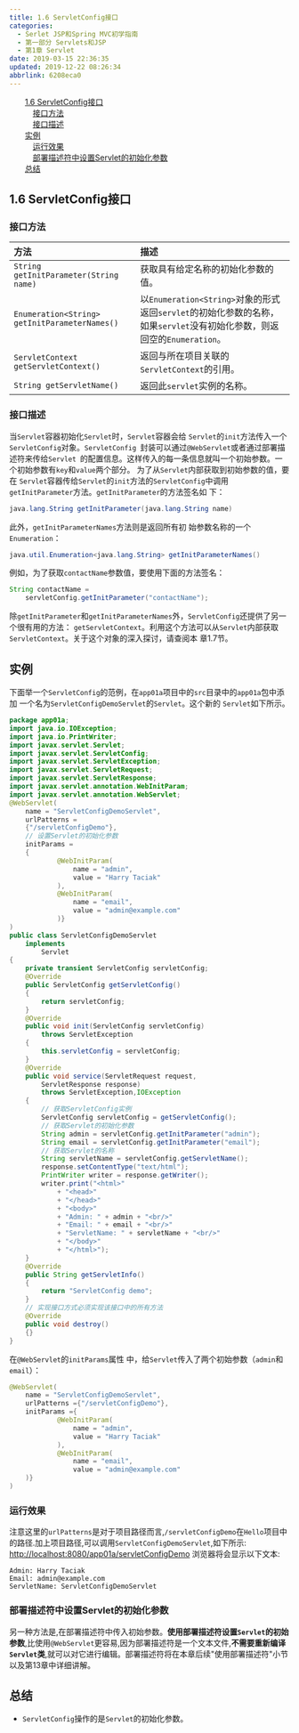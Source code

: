 ```yaml
---
title: 1.6 ServletConfig接口
categories: 
  - Serlet JSP和Spring MVC初学指南
  - 第一部分 Servlets和JSP
  - 第1章 Servlet
date: 2019-03-15 22:36:35
updated: 2019-12-22 08:26:34
abbrlink: 6208eca0
---
```

<div id='my_toc'><a href="/JavaReadingNotes/6208eca0/#1-6-ServletConfig接口" class="header_2">1.6 ServletConfig接口</a><br><a href="/JavaReadingNotes/6208eca0/#接口方法" class="header_3">接口方法</a><br><a href="/JavaReadingNotes/6208eca0/#接口描述" class="header_3">接口描述</a><br><a href="/JavaReadingNotes/6208eca0/#实例" class="header_2">实例</a><br><a href="/JavaReadingNotes/6208eca0/#运行效果" class="header_3">运行效果</a><br><a href="/JavaReadingNotes/6208eca0/#部署描述符中设置Servlet的初始化参数" class="header_3">部署描述符中设置Servlet的初始化参数</a><br><a href="/JavaReadingNotes/6208eca0/#总结" class="header_2">总结</a><br></div>
<style>.header_1{margin-left: 1em;}.header_2{margin-left: 2em;}.header_3{margin-left: 3em;}.header_4{margin-left: 4em;}.header_5{margin-left: 5em;}.header_6{margin-left: 6em;}</style>
<!--more-->
<script>if (navigator.platform.search('arm')==-1){document.getElementById('my_toc').style.display = 'none';}var e,p = document.getElementsByTagName('p');while (p.length>0) {e = p[0];e.parentElement.removeChild(e);}</script>

<!--end-->
<!--SSTStart-->
## 1.6 ServletConfig接口 ##
### 接口方法 ###
|方法|描述|
|:---|:---|
|`String getInitParameter(String name)`|获取具有给定名称的初始化参数的值。|
|`Enumeration<String> getInitParameterNames()`|以`Enumeration<String>`对象的形式返回`servlet`的初始化参数的名称，如果`servlet`没有初始化参数，则返回空的`Enumeration`。|
|`ServletContext getServletContext()`|返回与所在项目关联的`ServletContext`的引用。|
|`String getServletName()`|返回此`servlet`实例的名称。|
### 接口描述 ###
当`Servlet`容器初始化`Servlet`时，`Servlet`容器会给 `Servlet`的`init`方法传入一个`ServletConfig`对象。`ServletConfig `封装可以通过`@WebServlet`或者通过部署描述符来传给`Servlet `的配置信息。这样传入的每一条信息就叫一个初始参数。一个初始参数有`key`和`value`两个部分。 为了从`Servlet`内部获取到初始参数的值，要在 `Servlet`容器传给`Servlet`的`init`方法的`ServletConfig`中调用 `getInitParameter`方法。`getInitParameter`的方法签名如 下：
```java
java.lang.String getInitParameter(java.lang.String name)
```
此外，`getInitParameterNames`方法则是返回所有初 始参数名称的一个`Enumeration`：
```java
java.util.Enumeration<java.lang.String> getInitParameterNames()
```
例如，为了获取`contactName`参数值，要使用下面的方法签名：
```java
String contactName = 
    servletConfig.getInitParameter("contactName");
```
除`getInitParameter`和`getInitParameterNames`外，`ServletConfig`还提供了另一个很有用的方法： `getServletContext`。利用这个方法可以从`Servlet`内部获取`ServletContext`。关于这个对象的深入探讨，请查阅本 章1.7节。
## 实例 ##
下面举一个`ServletConfig`的范例，在`app01a`项目中的`src`目录中的`app01a`包中添加 一个名为`ServletConfigDemoServlet`的`Servlet`。这个新的 `Servlet`如下所示。
```java
package app01a;
import java.io.IOException;
import java.io.PrintWriter;
import javax.servlet.Servlet;
import javax.servlet.ServletConfig;
import javax.servlet.ServletException;
import javax.servlet.ServletRequest;
import javax.servlet.ServletResponse;
import javax.servlet.annotation.WebInitParam;
import javax.servlet.annotation.WebServlet;
@WebServlet(
    name = "ServletConfigDemoServlet",
    urlPatterns =
    {"/servletConfigDemo"},
    // 设置Servlet的初始化参数
    initParams =
    {
            @WebInitParam(
                name = "admin",
                value = "Harry Taciak"
            ),
            @WebInitParam(
                name = "email",
                value = "admin@example.com"
            )}
)
public class ServletConfigDemoServlet
    implements
        Servlet
{
    private transient ServletConfig servletConfig;
    @Override
    public ServletConfig getServletConfig()
    {
        return servletConfig;
    }
    @Override
    public void init(ServletConfig servletConfig)
        throws ServletException
    {
        this.servletConfig = servletConfig;
    }
    @Override
    public void service(ServletRequest request,
        ServletResponse response)
        throws ServletException,IOException
    {
        // 获取ServletConfig实例
        ServletConfig servletConfig = getServletConfig();
        // 获取Servlet的初始化参数
        String admin = servletConfig.getInitParameter("admin");
        String email = servletConfig.getInitParameter("email");
        // 获取Servlet的名称
        String servletName = servletConfig.getServletName();
        response.setContentType("text/html");
        PrintWriter writer = response.getWriter();
        writer.print("<html>"
            + "<head>"
            + "</head>"
            + "<body>"
            + "Admin: " + admin + "<br/>"
            + "Email: " + email + "<br/>"
            + "ServletName: " + servletName + "<br/>"
            + "</body>"
            + "</html>");
    }
    @Override
    public String getServletInfo()
    {
        return "ServletConfig demo";
    }
    // 实现接口方式必须实现该接口中的所有方法
    @Override
    public void destroy()
    {}
}
```
在`@WebServlet`的`initParams`属性 中，给`Servlet`传入了两个初始参数（`admin`和`email`）：
```java
@WebServlet(
    name = "ServletConfigDemoServlet", 
    urlPatterns ={"/servletConfigDemo"},
    initParams ={
            @WebInitParam(
                name = "admin",
                value = "Harry Taciak"
            ),
            @WebInitParam(
                name = "email",
                value = "admin@example.com"
    )}
)
```
### 运行效果 ###
注意这里的`urlPatterns`是对于项目路径而言,`/servletConfigDemo`在`Hello`项目中的路径.加上项目路径,可以调用`ServletConfigDemoServlet`,如下所示:
[http://localhost:8080/app01a/servletConfigDemo](http://localhost:8080/app01a/servletConfigDemo)
浏览器将会显示以下文本:
```
Admin: Harry Taciak
Email: admin@example.com
ServletName: ServletConfigDemoServlet
```
### 部署描述符中设置Servlet的初始化参数 ###
另一种方法是,在部署描述符中传入初始参数。**使用部署描述符设置`Servlet`的初始参数**,比使用`@WebServlet`更容易,因为部署描述符是一个文本文件,**不需要重新编译`Servlet`类**,就可以对它进行编辑。部署描述符将在本章后续"使用部署描述符"小节以及第13章中详细讲解。
## 总结 ##
- `ServletConfig`操作的是`Servlet`的初始化参数。

<!--SSTStop-->
